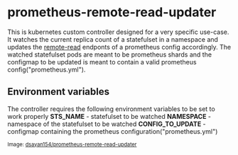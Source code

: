 # prometheus-remote-read-updater
This is kubernetes custom controller designed for a very specific use-case. It watches the current replica count of a statefulset in a namespace and updates the [remote-read](https://prometheus.io/docs/prometheus/latest/configuration/configuration/#remote_read) endponts of a prometheus config accordingly.
The watched statefulset pods are meant to be prometheus shards and the configmap to be updated is meant to contain a valid prometheus config("prometheus.yml").

## Environment variables
The controller requires the following environment variables to be set to work properly
**STS_NAME** - statefulset to be watched
**NAMESPACE** - namespace of the statefulset to be watched
**CONFIG_TO_UPDATE** - configmap containing the prometheus configuration("prometheus.yml")

<sup>Image: [dsayan154/prometheus-remote-read-updater](https://hub.docker.com/repository/docker/dsayan154/prometheus-remote-read-updater)</sup>
